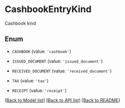 # CashbookEntryKind

Cashbook kind

## Enum

* `CASHBOOK` (value: `'cashbook'`)

* `ISSUED_DOCUMENT` (value: `'issued_document'`)

* `RECEIVED_DOCUMENT` (value: `'received_document'`)

* `TAX` (value: `'tax'`)

* `RECEIPT` (value: `'receipt'`)

[[Back to Model list]](../README.md#documentation-for-models) [[Back to API list]](../README.md#documentation-for-api-endpoints) [[Back to README]](../README.md)



